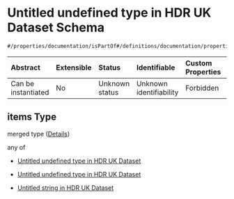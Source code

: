 # Untitled undefined type in HDR UK Dataset Schema

```txt
#/properties/documentation/isPartOf#/definitions/documentation/properties/isPartOf/anyOf/1/items
```



| Abstract            | Extensible | Status         | Identifiable            | Custom Properties | Additional Properties | Access Restrictions | Defined In                                                                                        |
| :------------------ | :--------- | :------------- | :---------------------- | :---------------- | :-------------------- | :------------------ | :------------------------------------------------------------------------------------------------ |
| Can be instantiated | No         | Unknown status | Unknown identifiability | Forbidden         | Allowed               | none                | [dataset.schema.json*](../../../schema/dataset/latest/dataset.schema.json "open original schema") |

## items Type

merged type ([Details](dataset-definitions-documentation-properties-group-anyof-1-items.md))

any of

*   [Untitled undefined type in HDR UK Dataset](dataset-definitions-documentation-properties-group-anyof-1-items-anyof-0.md "check type definition")

*   [Untitled undefined type in HDR UK Dataset](dataset-definitions-documentation-properties-group-anyof-1-items-anyof-1.md "check type definition")

*   [Untitled string in HDR UK Dataset](dataset-definitions-documentation-properties-group-anyof-1-items-anyof-2.md "check type definition")
